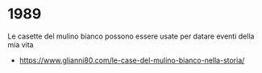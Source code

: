 # 1989

Le casette del mulino bianco possono essere usate per datare eventi della mia vita

- <https://www.glianni80.com/le-case-del-mulino-bianco-nella-storia/>
